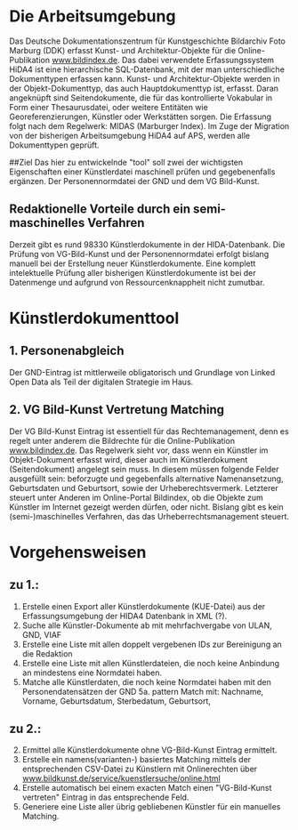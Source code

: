 # Die Arbeitsumgebung

Das Deutsche Dokumentationszentrum für Kunstgeschichte Bildarchiv Foto Marburg (DDK) erfasst Kunst- und Architektur-Objekte für die Online-Publikation www.bildindex.de. Das dabei verwendete Erfassungssystem HiDA4 ist eine hierarchische SQL-Datenbank, mit der man 
unterschiedliche Dokumenttypen erfassen kann. Kunst- und Architektur-Objekte werden in der Objekt-Dokumenttyp, das auch Hauptdokumenttyp ist, erfasst. Daran angeknüpft sind Seitendokumente, die für das kontrollierte Vokabular in Form einer Thesaurusdatei, 
oder weitere Entitäten wie Georeferenzierungen, Künstler oder Werkstätten sorgen.
Die Erfassung folgt nach dem Regelwerk: MIDAS (Marburger Index). 
Im Zuge der Migration von der bisherigen Arbeitsumgebung HiDA4 auf APS, werden alle Dokumenttypen geprüft. 

##Ziel
Das hier zu entwickelnde "tool" soll zwei der wichtigsten 
Eigenschaften einer Künstlerdatei maschinell prüfen und gegebenenfalls ergänzen. Der Personennormdatei der GND und dem VG Bild-Kunst. 

## Redaktionelle Vorteile durch ein semi-maschinelles Verfahren
Derzeit gibt es rund 98330 Künstlerdokumente in der HIDA-Datenbank. Die Prüfung von VG-Bild-Kunst und der Personennormdatei erfolgt 
bislang manuell bei der Erstellung neuer Künstlerdokumente. Eine komplett intelektuelle Prüfung aller bisherigen Künstlerdokumente ist bei 
der Datenmenge und aufgrund von Ressourcenknappheit nicht zumutbar.

# Künstlerdokumenttool

## 1. Personenabgleich
Der GND-Eintrag ist mittlerweile obligatorisch und
Grundlage von Linked Open Data als Teil der digitalen Strategie im Haus.

## 2. VG Bild-Kunst Vertretung Matching
Der VG Bild-Kunst Eintrag ist essentiell für das Rechtemanagement,
denn es regelt unter anderem die Bildrechte für die Online-Publikation www.bildindex.de. 
Das Regelwerk sieht vor, dass wenn ein Künstler im Objekt-Dokument erfasst wird, dieser auch im Künstlerdokument (Seitendokument) angelegt sein muss. In diesem müssen folgende Felder ausgefüllt sein: 
beforzugte und gegebenfalls alternative Namenansetzung, Geburtsdaten und Geburtsort, sowie der Urheberechtsvermerk. Letzterer steuert unter Anderen im Online-Portal Bildindex, ob die Objekte zum Künstler im Internet gezeigt werden dürfen, oder nicht. Bislang gibt 
es kein (semi-)maschinelles Verfahren, das das Urheberrechtsmanagement steuert. 
 
# Vorgehensweisen
## zu 1.:
1. Erstelle einen Export aller Künstlerdokumente (KUE-Datei) aus der Erfassungsumgebung der HIDA4 Datenbank in XML 
(?).
2. Suche alle Künstler-Dokumente ab mit mehrfachvergabe von ULAN, GND, VIAF
3. Erstelle eine Liste mit allen doppelt vergebenen IDs zur Bereinigung an die Redaktion
4. Erstelle eine Liste mit allen Künstlerdateien, die noch keine Anbindung an mindestens eine Normdatei haben.
5. Matche alle Künstlerdaten, die noch keine Normdatei haben mit den Personendatensätzen der GND
5a. pattern Match mit: Nachname, Vorname, Geburtsdatum, Sterbedatum, Geburtsort, 

## zu 2.:
2. Ermittel alle Künstlerdokumente ohne VG-Bild-Kunst Eintrag ermittelt.
3. Erstelle ein namens(varianten-) basiertes Matching mittels der entsprechenden CSV-Datei zu Künstlern mit Onlinerechten über www.bildkunst.de/service/kuenstlersuche/online.html
4. Erstelle automatisch bei einem exacten Match einen "VG-Bild-Kunst vertreten" Eintrag in das entsprechende Feld.
5. Generiere eine Liste aller übrig gebliebenen Künstler für ein manuelles Matching.
